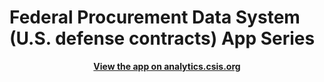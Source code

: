 # Federal Procurement Data System (U.S. defense contracts) App Series
<p align="center">
  <b>
  <a href="http://analytics.csis.org/contracts/chart/">View the app on analytics.csis.org</a></b><p/> 


